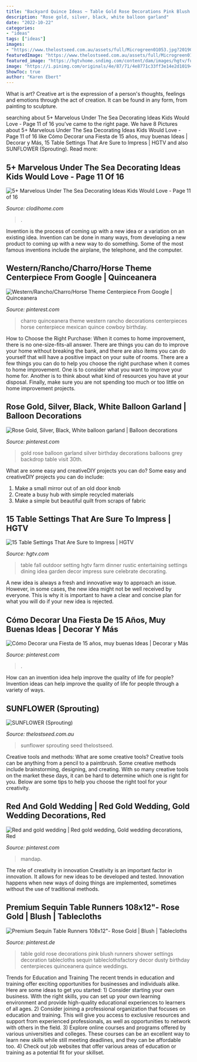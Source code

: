 ```yaml
---
title: "Backyard Quince Ideas ~ Table Gold Rose Decorations Pink Blush Runners Shower Settings Decoration Tablecloths Sequin Tableclothsfactory Decor Dusty Birthday Centerpieces Quinceanera Quince Weddings"
description: "Rose gold, silver, black, white balloon garland"
date: "2022-10-22"
categories:
- "ideas"
tags: ["ideas"]
images:
- "https://www.thelostseed.com.au/assets/full/Microgreen01053.jpg?20190331035901"
featuredImage: "https://www.thelostseed.com.au/assets/full/Microgreen01053.jpg?20190331035901"
featured_image: "https://hgtvhome.sndimg.com/content/dam/images/hgtv/fullset/2013/11/15/4/Original_Fall-Outdoor-Entertaining-Full-Table-2_h.jpg.rend.hgtvcom.616.462.suffix/1400985427092.jpeg"
image: "https://i.pinimg.com/originals/4e/87/71/4e8771c33ff3e14e2d1019487cc87a7f.jpg"
ShowToc: true
author: "Karen Ebert"
---
```



What is art?
Creative art is the expression of a person's thoughts, feelings and emotions through the act of creation. It can be found in any form, from painting to sculpture.

	

		
searching about 5+ Marvelous Under The Sea Decorating Ideas Kids Would Love - Page 11 of 16 you've came to the right page. We have 8 Pictures about 5+ Marvelous Under The Sea Decorating Ideas Kids Would Love - Page 11 of 16 like Cómo Decorar una Fiesta de 15 años, muy buenas Ideas | Decorar y Más, 15 Table Settings That Are Sure to Impress | HGTV and also SUNFLOWER (Sprouting). Read more:
		
    
## 5+ Marvelous Under The Sea Decorating Ideas Kids Would Love - Page 11 Of 16

<img loading=lazy src="https://clodihome.com/wp-content/uploads/2018/10/10-Awesome-Under-The-Sea-Decorating-Ideas-Kids-Would-Love-11.jpg" onerror="this.onerror=null;this.src='https://tse3.mm.bing.net/th?id=OIP.LYzltSNtYwcjU4Ec4u1zFwHaJ4&amp;pid=15.1';" alt="5+ Marvelous Under The Sea Decorating Ideas Kids Would Love - Page 11 of 16">

_Source: clodihome.com_

>. 

	

Invention is the process of coming up with a new idea or a variation on an existing idea. Invention can be done in many ways, from developing a new product to coming up with a new way to do something. Some of the most famous inventions include the airplane, the telephone, and the computer.

    
## Western/Rancho/Charro/Horse Theme Centerpiece From Google | Quinceanera

<img loading=lazy src="https://i.pinimg.com/originals/ec/b9/49/ecb94927480d8c410a8cb70d67985e7f.jpg" onerror="this.onerror=null;this.src='https://tse1.mm.bing.net/th?id=OIP.x4xaFh6a78T5bShwZRywmgHaEK&amp;pid=15.1';" alt="Western/Rancho/Charro/Horse Theme Centerpiece From Google | Quinceanera">

_Source: pinterest.com_

>charro quinceanera theme western rancho decorations centerpieces horse centerpiece mexican quince cowboy birthday. 

	

How to Choose the Right Purchase: When it comes to home improvement, there is no one-size-fits-all answer. There are things you can do to improve your home without breaking the bank, and there are also items you can do yourself that will have a positive impact on your suite of rooms.
There are a few things you can do to help you choose the right purchase when it comes to home improvement. One is to consider what you want to improve your home for. Another is to think about what kind of resources you have at your disposal. Finally, make sure you are not spending too much or too little on home improvement projects.

    
## Rose Gold, Silver, Black, White Balloon Garland | Balloon Decorations

<img loading=lazy src="https://i.pinimg.com/originals/6f/82/44/6f8244f27b8b8269216915fecd971494.png" onerror="this.onerror=null;this.src='https://tse2.mm.bing.net/th?id=OIP.LUqEMZOWbxCuNgAXQtnvHAHaE6&amp;pid=15.1';" alt="Rose Gold, Silver, Black, White balloon garland | Balloon decorations">

_Source: pinterest.com_

>gold rose balloon garland silver birthday decorations balloons grey backdrop table visit 30th. 

	

What are some easy and creativeDIY projects you can do?
Some easy and creativeDIY projects you can do include:
1. Make a small mirror out of an old door knob
2. Create a busy hub with simple recycled materials
3. Make a simple but beautiful quilt from scraps of fabric

    
## 15 Table Settings That Are Sure To Impress | HGTV

<img loading=lazy src="https://hgtvhome.sndimg.com/content/dam/images/hgtv/fullset/2013/11/15/4/Original_Fall-Outdoor-Entertaining-Full-Table-2_h.jpg.rend.hgtvcom.616.462.suffix/1400985427092.jpeg" onerror="this.onerror=null;this.src='https://tse1.mm.bing.net/th?id=OIP.WuhJuqmZqHLZA1B7M3xCqgHaFj&amp;pid=15.1';" alt="15 Table Settings That Are Sure to Impress | HGTV">

_Source: hgtv.com_

>table fall outdoor setting hgtv farm dinner rustic entertaining settings dining idea garden decor impress sure celebrate decorating. 

	

A new idea is always a fresh and innovative way to approach an issue. However, in some cases, the new idea might not be well received by everyone. This is why it is important to have a clear and concise plan for what you will do if your new idea is rejected.

    
## Cómo Decorar Una Fiesta De 15 Años, Muy Buenas Ideas | Decorar Y Más

<img loading=lazy src="https://i.pinimg.com/736x/06/c9/aa/06c9aa0a7174265c8082de89cca519d9--glitter-decorations-quinceanera-decorations.jpg?b=t" onerror="this.onerror=null;this.src='https://tse3.mm.bing.net/th?id=OIP.728BRqtd7bY8tPYjnCAUyQAAAA&amp;pid=15.1';" alt="Cómo Decorar una Fiesta de 15 años, muy buenas Ideas | Decorar y Más">

_Source: pinterest.com_

>. 

	

How can an invention idea help improve the quality of life for people?
Invention ideas can help improve the quality of life for people through a variety of ways.

    
## SUNFLOWER (Sprouting)

<img loading=lazy src="https://www.thelostseed.com.au/assets/full/Microgreen01053.jpg?20190331035901" onerror="this.onerror=null;this.src='https://tse4.mm.bing.net/th?id=OIP.S0elTvENFG0jp3M9PSwPGwHaHa&amp;pid=15.1';" alt="SUNFLOWER (Sprouting)">

_Source: thelostseed.com.au_

>sunflower sprouting seed thelostseed. 

	

Creative tools and methods: What are some creative tools?
Creative tools can be anything from a pencil to a paintbrush. Some creative methods include brainstorming, designing, and creating. With so many creative tools on the market these days, it can be hard to determine which one is right for you. Below are some tips to help you choose the right tool for your creativity.

    
## Red And Gold Wedding | Red Gold Wedding, Gold Wedding Decorations, Red

<img loading=lazy src="https://i.pinimg.com/originals/4e/87/71/4e8771c33ff3e14e2d1019487cc87a7f.jpg" onerror="this.onerror=null;this.src='https://tse2.mm.bing.net/th?id=OIP.RSycHqglDZYdkxwBUjtikwHaFk&amp;pid=15.1';" alt="Red and gold wedding | Red gold wedding, Gold wedding decorations, Red">

_Source: pinterest.com_

>mandap. 

	

The role of creativity in innovation
Creativity is an important factor in innovation. It allows for new ideas to be developed and tested. Innovation happens when new ways of doing things are implemented, sometimes without the use of traditional methods.

    
## Premium Sequin Table Runners 108x12&quot;- Rose Gold | Blush | Tablecloths

<img loading=lazy src="https://i.pinimg.com/736x/80/3d/52/803d52f05f4e725110ee238a3600c3f9.jpg" onerror="this.onerror=null;this.src='https://tse2.mm.bing.net/th?id=OIP.cP-f-E82zK2-5azG0NJoFwHaJ3&amp;pid=15.1';" alt="Premium Sequin Table Runners 108x12&quot;- Rose Gold | Blush | Tablecloths">

_Source: pinterest.de_

>table gold rose decorations pink blush runners shower settings decoration tablecloths sequin tableclothsfactory decor dusty birthday centerpieces quinceanera quince weddings. 

	

Trends for Education and Training
The recent trends in education and training offer exciting opportunities for businesses and individuals alike. Here are some ideas to get you started: 1) Consider starting your own business. With the right skills, you can set up your own learning environment and provide high-quality educational experiences to learners of all ages. 2) Consider joining a professional organization that focuses on education and training. This will give you access to exclusive resources and support from experienced professionals, as well as opportunities to network with others in the field. 3) Explore online courses and programs offered by various universities and colleges. These courses can be an excellent way to learn new skills while still meeting deadlines, and they can be affordable too. 4) Check out job websites that offer various areas of education or training as a potential fit for your skillset.

